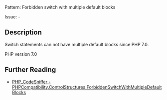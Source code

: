 Pattern: Forbidden switch with multiple default blocks

Issue: -

## Description

Switch statements can not have multiple default blocks since PHP 7.0.

PHP version 7.0

## Further Reading

* [PHP_CodeSniffer - PHPCompatibility.ControlStructures.ForbiddenSwitchWithMultipleDefaultBlocks](https://github.com/PHPCompatibility/PHPCompatibility/tree/develop/PHPCompatibility/Sniffs/ControlStructures/ForbiddenSwitchWithMultipleDefaultBlocksSniff.php)